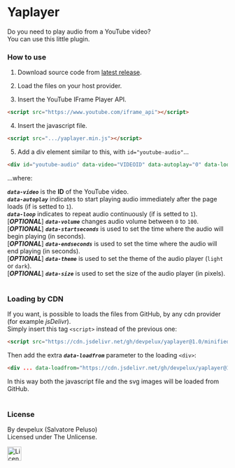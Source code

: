 # Yaplayer
Do you need to play audio from a YouTube video?  
You can use this little plugin. <br>

### How to use
1. Download source code from [latest release](https://github.com/devpelux/yaplayer/releases/latest).  

2. Load the files on your host provider.  

3. Insert the YouTube IFrame Player API.  

```html
<script src="https://www.youtube.com/iframe_api"></script>
```

4. Insert the javascript file.  

```html
<script src=".../yaplayer.min.js"></script>
```

5. Add a div element similar to this, with `id="youtube-audio"`...

```html
<div id="youtube-audio" data-video="VIDEOID" data-autoplay="0" data-loop="0" data-volume="100" data-startseconds="10" data-endseconds="20" data-theme="light" data-size="64"></div>
```

...where:  

***`data-video`*** is the **ID** of the YouTube video.  
***`data-autoplay`*** indicates to start playing audio immediately after the page loads (if is setted to `1`).  
***`data-loop`*** indicates to repeat audio continuously (if is setted to `1`).  
[***OPTIONAL***] ***`data-volume`*** changes audio volume between `0` to `100`.  
[***OPTIONAL***] ***`data-startseconds`*** is used to set the time where the audio will begin playing (in seconds).  
[***OPTIONAL***] ***`data-endseconds`*** is used to set the time where the audio will end playing (in seconds).  
[***OPTIONAL***] ***`data-theme`*** is used to set the theme of the audio player (`light` or `dark`).  
[***OPTIONAL***] ***`data-size`*** is used to set the size of the audio player (in pixels). <br><br>

### Loading by CDN
If you want, is possible to loads the files from GitHub, by any cdn provider (for example *jsDelivr*).  
Simply insert this tag `<script>` instead of the previous one:  

```html
<script src="https://cdn.jsdelivr.net/gh/devpelux/yaplayer@1.0/minified/yaplayer.min.js"></script>
```

Then add the extra ***`data-loadfrom`*** parameter to the loading `<div>`:  

```html
<div ... data-loadfrom="https://cdn.jsdelivr.net/gh/devpelux/yaplayer@1.0/minified/" ... ></div>
```

In this way both the javascript file and the svg images will be loaded from GitHub. <br><br>


### License
By devpelux (Salvatore Peluso)  
Licensed under The Unlicense.

<a href="https://github.com/devpelux/yaplayer/blob/master/LICENSE"><img title="Licensed under The Unlicense" width="32" src="https://upload.wikimedia.org/wikipedia/commons/6/62/PD-icon.svg"></a>
